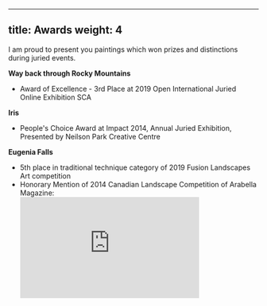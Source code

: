 
---
title: Awards
weight: 4
---

I am proud to present you paintings which won prizes and distinctions during juried events.

<p>
<b>Way back through Rocky Mountains</b>
<ul>
<li>Award of Excellence - 3rd Place at 2019 Open International Juried Online Exhibition SCA</li>
</ul>
</p>

<p>
<b>Iris</b>
<ul>
<li>People's Choice Award at Impact 2014, Annual Juried Exhibition, Presented by Neilson Park Creative Centre</li>
</ul>
</p>

<p>
<b>Eugenia Falls</b>
<ul>
<li>5th place in traditional technique category of 2019 Fusion Landscapes Art competition</li>
<li>Honorary Mention of 2014 Canadian Landscape Competition of Arabella Magazine:<br />
<iframe width="360" height="203" src="https://www.youtube-nocookie.com/embed/9LK2VwTYx1s?rel=0" frameborder="0" allow="accelerometer; autoplay; encrypted-media; gyroscope; picture-in-picture" allowfullscreen></iframe></li>
</ul>
</p>